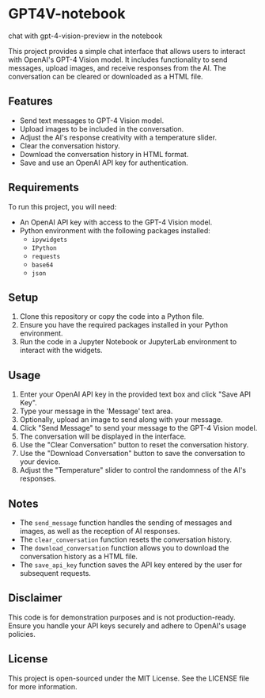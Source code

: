 # GPT4V-notebook
chat with gpt-4-vision-preview in the notebook


This project provides a simple chat interface that allows users to interact with OpenAI's GPT-4 Vision model. It includes functionality to send messages, upload images, and receive responses from the AI. The conversation can be cleared or downloaded as a HTML file.

## Features

- Send text messages to GPT-4 Vision model.
- Upload images to be included in the conversation.
- Adjust the AI's response creativity with a temperature slider.
- Clear the conversation history.
- Download the conversation history in HTML format.
- Save and use an OpenAI API key for authentication.

## Requirements

To run this project, you will need:

- An OpenAI API key with access to the GPT-4 Vision model.
- Python environment with the following packages installed:
  - `ipywidgets`
  - `IPython`
  - `requests`
  - `base64`
  - `json`

## Setup

1. Clone this repository or copy the code into a Python file.
2. Ensure you have the required packages installed in your Python environment.
3. Run the code in a Jupyter Notebook or JupyterLab environment to interact with the widgets.

## Usage

1. Enter your OpenAI API key in the provided text box and click "Save API Key".
2. Type your message in the 'Message' text area.
3. Optionally, upload an image to send along with your message.
4. Click "Send Message" to send your message to the GPT-4 Vision model.
5. The conversation will be displayed in the interface.
6. Use the "Clear Conversation" button to reset the conversation history.
7. Use the "Download Conversation" button to save the conversation to your device.
8. Adjust the "Temperature" slider to control the randomness of the AI's responses.

## Notes

- The `send_message` function handles the sending of messages and images, as well as the reception of AI responses.
- The `clear_conversation` function resets the conversation history.
- The `download_conversation` function allows you to download the conversation history as a HTML file.
- The `save_api_key` function saves the API key entered by the user for subsequent requests.

## Disclaimer

This code is for demonstration purposes and is not production-ready. Ensure you handle your API keys securely and adhere to OpenAI's usage policies.

## License

This project is open-sourced under the MIT License. See the LICENSE file for more information.
